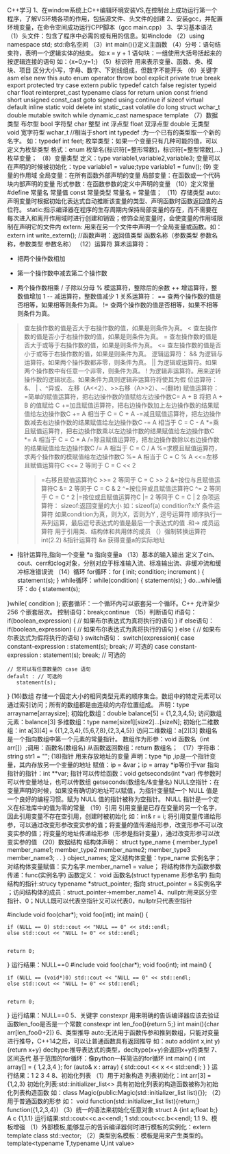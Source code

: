 C++学习
1、在window系统上C++编辑环境安装VS,在控制台上成功运行第一个程序，了解VS环境各项的作用，包括源文件、头文件的创建
2、安装gcc，并配置环境变量，在命令空间成功运行CPP脚本（gcc main.cpp）
3、学习基本语法
（1）头文件：包含了程序中必需的或有用的信息。如#inclode<iostream>
（2）using namespace std; std:命名空间
（3）int main(){}定义主函数
（4）分号：语句结束符，表明一个逻辑实体的结束。
     如:x = y + 1
     语句块：一组使用大括号括起来的按逻辑连接的语句
     如：{x=0;y=1;}
（5）标识符
     用来表示变量、函数、类、模块、项目
	 区分大小写，字母、数字、下划线组成，但数字不能开头
（6）关键字
		asm
		else
		new
		this
		auto
		enum
		operator
		throw
		bool
		explicit
		private
		true
		break
		export
		protected
		try
		case
		extern
		public
		typedef
		catch
		false
		register
		typeid
		char
		float
		reinterpret_cast
		typename
		class
		for
		return
		union
		const
		friend
		short
		unsigned
		const_cast
		goto
		signed
		using
		continue
		if
		sizeof
		virtual
		default
		inline
		static
		void
		delete
		int
		static_cast
		volatile
		do
		long
		struct
		wchar_t
		double
		mutable
		switch
		while
		dynamic_cast
		namespace
		template
（7）数据类型
布尔型 bool
字符型 char
整型 int
浮点型 float
双浮点型 double
无类型 void
宽字符型 wchar_t    //相当于short int
typedef :为一个已有的类型取一个新的名字。
如：typedef int feet;
枚举类型：如果一个变量只有几种可能的值，可以定义为枚举类型
格式：enum 枚举名{标识符[=整形常数]，标识符[=整型常数],...}枚举变量；
（8）变量类型
定义：type variable1,variable2,variable3;
变量可以在声明的时候被初始化：type variable1 = value;type variable1 = funv();
(9) 变量的作用域
全局变量：在所有函数外部声明的变量
局部变量：在函数或一个代码块内部声明的变量
形式参数：在函数参数的定义中声明的变量
（10）定义常量
#define 常量名 常量值
const 常量类型 常量名 = 常量值；
（11）存储类型
auto:声明变量时根据初始化表达式自动推断该变量的类型、声明函数时函数返回值的占位符。
static:指示编译器在程序的生存周期内保持局部变量的存在，而不需要在每次进入和离开作用域时进行创建和销毁；修饰全局变量时，会使变量的作用域限制在声明它的文件内
extern: 用来在另一个文件中声明一个全局变量或函数。如：extern int write_extern();
//函数声明：返回值类型 函数名称（参数类型 参数名称，参数类型 参数名称）
（12）运算符
算术运算符：
+ 把两个操作数相加
- 第一个操作数中减去第二个操作数
* 两个操作数相乘
/ 子除以分母
% 模运算符，整除后的余数
++ 增运算符，整数值增加 1
-- 减运算符，整数值减少 1
关系运算符：
== 查两个操作数的值是否相等，如果相等则条件为真。
!= 查两个操作数的值是否相等，如果不相等则条件为真。
> 查左操作数的值是否大于右操作数的值，如果是则条件为真。
< 查左操作数的值是否小于右操作数的值，如果是则条件为真。
>= 查左操作数的值是否大于或等于右操作数的值，如果是则条件为真。
<= 查左操作数的值是否小于或等于右操作数的值，如果是则条件为真。
逻辑运算符：
&& 为逻辑与运算符。如果两个操作数都非零，则条件为真。
|| 为逻辑或运算符。如果两个操作数中有任意一个非零，则条件为真。
! 为逻辑非运算符。用来逆转操作数的逻辑状态。如果条件为真则逻辑非运算符将使其为假
位运算符：&、 | 、^异或、 左移（A<<2）、>>右移（A>>2）、~(翻转)
赋值运算符：
=简单的赋值运算符，把右边操作数的值赋给左边操作数C= A + B 将把 A + B 的值赋给 C
+=加且赋值运算符，把右边操作数加上左边操作数的结果赋值给左边操作数C += A 相当于 C = C + A
-=减且赋值运算符，把左边操作数减去右边操作数的结果赋值给左边操作数C -= A 相当于 C = C - A
*=乘且赋值运算符，把右边操作数乘以左边操作数的结果赋值给左边操作数C *= A 相当于 C = C * A
/=除且赋值运算符，把左边操作数除以右边操作数的结果赋值给左边操作数C /= A 相当于 C = C / A
%=求模且赋值运算符，求两个操作数的模赋值给左边操作数C %= A 相当于 C = C % A
<<=左移且赋值运算符C <<= 2 等同于 C = C << 2
>>=右移且赋值运算符C >>= 2 等同于 C = C >> 2
&=按位与且赋值运算符C &= 2 等同于 C = C & 2
^=按位异或且赋值运算符C ^= 2 等同于 C = C ^ 2
|=按位或且赋值运算符C |= 2 等同于 C = C | 2
杂项运算符：
sizeof:返回变量的大小 如：sizeof(a)
condition?x:Y 条件运算符 如果condition为真，则为X，否则为Y
, 逗号运算符 顺序执行一系列运算，最后逗号表达式的值是最后一个表达式的值
.和-> 成员运算符  用于引用类、结构体和共用体的成员
（）强制转换运算符 int(2.2)
&指针运算符 &a 获得变量a的实际地址
* 指针运算符,指向一个变量 *a 指向变量a
（13）基本的输入输出<iostream> 定义了cin、cout、cerr和clog对象，分别对应于标准输入流、标准输出流、非缓冲流和缓冲标准错误流
（14）循环
for循环：for ( init; condition; increment )
{
   statement(s);
}
while循环：while(condition)
{
   statement(s);
}
do...while循环：do
{
   statement(s);

}while( condition );
嵌套循环：一个循环内可以嵌套另一个循环。C++ 允许至少 256 个嵌套层次。
控制语句：break;continue
（15）判断语句
if语句：
if(boolean_expression)
{
   // 如果布尔表达式为真将执行的语句
}
if else语句：
if(boolean_expression)
{
   // 如果布尔表达式为真将执行的语句
}
else
{
   // 如果布尔表达式为假将执行的语句
}
switch语句：
switch(expression){
    case constant-expression  :
       statement(s);
       break; // 可选的
    case constant-expression  :
       statement(s);
       break; // 可选的
  
    // 您可以有任意数量的 case 语句
    default : // 可选的
       statement(s);
}
(16)数组
存储一个固定大小的相同类型元素的顺序集合。数组中的特定元素可以通过索引访问；所有的数组都是由连续的内存位置组成。
声明：type arrayname[arraysize];
初始化数组：double balance[5] = {1,2,3,4,5};
访问数组元素：balance[3]
多维数组：type name[size1][size2]...[sizeN];
初始化二维数组：int a[3][4] = {{1,2,3,4},{5,6,7,8},{2,3,4,5}}
访问二维数组：a[2][3]
数组名是一个指向数组中第一个元素的常量指针。
数组作为形参：void 函数名（int arr[]）;调用：函数名(数组名)
从函数返回数组：return 数组名；
（17）字符串：string str1 = "";
(18)指针
用来存放地址的变量
声明：type *ip   ,ip是一个指针变量，其内存放另一个变量的地址
赋值：ip = &var；ip = array
*ip等价于var
指向指针的指针：int **var;
指针可以传给函数：void getseconds(int *var) 传参数时可以传变量地址，也可以传数组 getseconds(数组名/&变量名)
NULL空指针：在变量声明的时候，如果没有确切的地址可以赋值，为指针变量赋一个 NULL 值是一个良好的编程习惯。赋为 NULL 值的指针被称为空指针。
NULL 指针是一个定义在标准库中的值为零的常量
（19）引用
引用变量是已存在变量的另一个名字，因此引用变量不存在空引用，创建时被初始化
如：int& r = i;
将引用变量传递给形参，可以通过改变形参改变实参的值；将变量的值传递给形参，改变形参不可以改变实参的值；将变量的地址传递给形参（形参是指针变量），通过改变形参可以改变实参的值
（20）数据结构
结构体声明：
struct type_name {
member_type1 member_name1;
member_type2 member_name2;
member_type3 member_name3;
.
.
} object_names;
定义结构体变量：type_name 实例名字；
对结构体变量赋值：实力名字.member_name1 = value；
将结构体作为函数参数传递：func(实例名字)     函数定义： void 函数名(struct typename 形参名字)
指向结构的指针:strucy typename *struct_pointer;    指向 struct_pointer = &实例名字 ；访问结构体的成员：struct_pointer->member_name1
4、nullptr:用来区分空指针、0；NULL既可以代表空指针又可以代表0，nullptr只代表空指针

#include <iostream>
void foo(char*);
void foo(int);
int main() {

	if (NULL == 0) std::cout << "NULL == 0" << std::endl;
	else std::cout << "NULL != 0" << std::endl;


	return 0;
}
运行结果：NULL==0
#include <iostream>
void foo(char*);
void foo(int);
int main() {

	if (NULL == (void*)0) std::cout << "NULL == 0" << std::endl;
	else std::cout << "NULL != 0" << std::endl;


	return 0;
}
运行结果：NULL==0
5、关键字 constexpr 用来明确的告诉编译器应该去验证函数len_foo是否是一个常数
constexpr int len_foo(){return 5;}
int main(){char arr[len_foo()+2]}
6、类型推导
auto:无法用于函数传参和推到数组，只能对变量进行推导，C++14之后，可以让普通函数具有返回推导
如：auto add(int x,int y){return x+y}
decltype:推导表达式的类型，decltype(x+y)会返回x+y的类型
7、区间迭代
基于范围的for循环：像python一样简洁的for循环
int main() {
	int array[] = { 1,2,3,4 };
	for (auto& x : array) {
		std::cout << x << std::endl;
	}
}
运行结果：1 2 3 4
8、初始化列表
（1）用于对象构造
列表初始化：int arr[3] = {1,2,3}
初始化列表:std::initializer_list<>
具有初始化列表的构造函数被称为初始化列表构造函数
如：class Magic{public:Magic(std::initializer_list<int> list){}};
（2）用于普通函数的形参
如：
void function(std::initializer_list<int> list){return;}
function({1,2,3,4})
（3）统一的语法来初始化任意对象
struct A {int a;float b;}
A c {1,1.1}
运行结果:std::cout<<c.a<<endl; 1
std::cout<<c.b<<endl; 1.1
9、模板增强
（1）外部模板,能够显示的告诉编译器何时进行模板的实例化：extern template class std::vector<double>;
（2）类型别名模板：模板是用来产生类型的。
template<typename T,typename U,int value>
